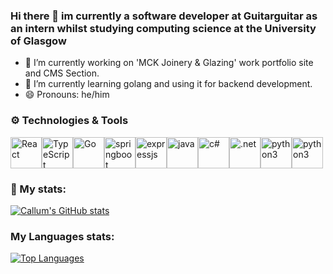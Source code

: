 ### Hi there 👋 im currently a software developer at Guitarguitar as an intern whilst studying computing science at the University of Glasgow

- 🔭 I’m currently working on 'MCK Joinery & Glazing' work portfolio site and CMS Section.
- 🌱 I’m currently learning golang and using it for backend development.
- 😄 Pronouns: he/him


### ⚙️ Technologies & Tools
<div style="display:flex; alignItems:center; textAlign:center; justifyContent:center; width:80%;marginLeft:10%">
<img src="https://upload.wikimedia.org/wikipedia/commons/thumb/a/a7/React-icon.svg/2300px-React-icon.svg.png" alt="React" height="50"/>
<img src="https://upload.wikimedia.org/wikipedia/commons/thumb/4/4c/Typescript_logo_2020.svg/640px-Typescript_logo_2020.svg.png" alt="TypeScript" height="50"/>
  <img src="https://upload.wikimedia.org/wikipedia/commons/thumb/0/05/Go_Logo_Blue.svg/429px-Go_Logo_Blue.svg.png" alt="Go" width="50"/>
  
  <img src="https://logos-download.com/wp-content/uploads/2021/01/Spring_Logo.svg" alt="springboot" height="50"/>
  <img src="https://upload.wikimedia.org/wikipedia/commons/6/64/Expressjs.png" alt="expressjs" width="50"/>
  <img src="https://brandslogos.com/wp-content/uploads/thumbs/java-logo-vector-1.svg" alt="java" height="50"/>
  <img src="https://pluralsight.imgix.net/paths/path-icons/csharp-e7b8fcd4ce.png" alt="c#" height="50"/>
  <img src="https://www.pulumi.com/logos/tech/dotnet.png" alt=".net" height="50"/>
  <img src="https://upload.wikimedia.org/wikipedia/commons/thumb/c/c3/Python-logo-notext.svg/1200px-Python-logo-notext.svg.png" alt="python3" height="50"/>
  <img src="https://cdn.worldvectorlogo.com/logos/django.svg" alt="python3" height="50"/>
  
  
  
  
</div>



### 🧬 My stats:
[![Callum's GitHub stats](https://github-readme-stats.vercel.app/api?username=callummclu&show_icons=true)]()

### My Languages stats:
[![Top Languages](https://github-readme-stats.vercel.app/api/top-langs/?username=callummclu&layout=compact)](https://github.com/anuraghazra/github-readme-stats)
